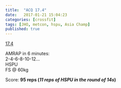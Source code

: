 ```yaml
---
title:  "ACQ 17.4"
date:   2017-01-21 15:04:23
categories: [crossfit]
tags: [JHO, metcon, hspu, Asia Champ]
published: true
---
```

[17.4][ACQ link]

AMRAP in 6 minutes:  
2-4-6-8-10-12...  
HSPU  
FS @ 60kg  

Score: **95 reps (_11 reps of HSPU in the round of 14s_)**

[ACQ link]: https://www.asiachampionshipsofficial.com/qualifier/